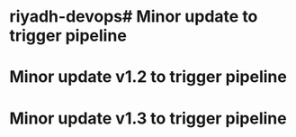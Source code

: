 # riyadh-devops# Minor update to trigger pipeline
# Minor update v1.2 to trigger pipeline
# Minor update v1.3 to trigger pipeline
